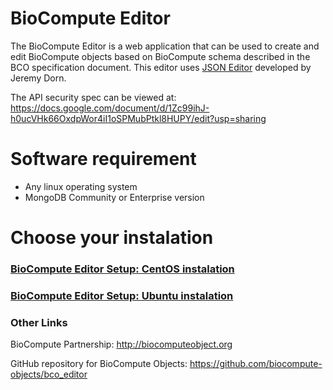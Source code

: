 BioCompute Editor
=================

The BioCompute Editor is a web application that can be used to create and edit BioCompute objects based on BioCompute schema described in the BCO specification document. This editor uses <a href="https://github.com/jdorn/json-editor">JSON Editor</a> developed by Jeremy Dorn.

The API security spec can be viewed at: https://docs.google.com/document/d/1Zc99ihJ-h0ucVHk66OxdpWor4iI1oSPMubPtkl8HUPY/edit?usp=sharing


Software requirement
====================
* Any linux operating system 
* MongoDB Community or Enterprise version

Choose your instalation
====================
### [BioCompute Editor Setup: CentOS instalation](./docs/centos.md)
### [BioCompute Editor Setup: Ubuntu instalation](./docs/ubuntu.md)

### Other Links
BioCompute Partnership: http://biocomputeobject.org

GitHub repository for BioCompute Objects:
https://github.com/biocompute-objects/bco_editor

